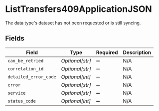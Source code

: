 # ListTransfers409ApplicationJSON

The data type's dataset has not been requested or is still syncing.


## Fields

| Field                 | Type                  | Required              | Description           |
| --------------------- | --------------------- | --------------------- | --------------------- |
| `can_be_retried`      | *Optional[str]*       | :heavy_minus_sign:    | N/A                   |
| `correlation_id`      | *Optional[str]*       | :heavy_minus_sign:    | N/A                   |
| `detailed_error_code` | *Optional[int]*       | :heavy_minus_sign:    | N/A                   |
| `error`               | *Optional[str]*       | :heavy_minus_sign:    | N/A                   |
| `service`             | *Optional[str]*       | :heavy_minus_sign:    | N/A                   |
| `status_code`         | *Optional[int]*       | :heavy_minus_sign:    | N/A                   |